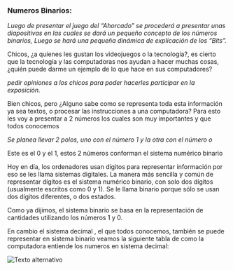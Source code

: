 ### Numeros Binarios:
*Luego de presentar el juego del “Ahorcado” se procederá a presentar unas diapositivas  en las cuales se dará un pequeño concepto de los números binarios, Luego se hará una pequeña dinámica de explicación de los “Bits”.*

Chicos, ¿a quienes les gustan los videojuegos o la tecnología?, es cierto que la tecnología y las computadoras nos ayudan a hacer muchas cosas, ¿quién puede darme un ejemplo de lo que hace en sus computadores?

*pedir opiniones a los chicos para poder hacerles participar en la exposición.*

Bien chicos, pero ¿Alguno sabe como se representa toda esta información ya sea textos, o procesar las instrucciones a una computadora?
Para esto les voy a presentar a 2 números los cuales son muy importantes y que todos conocemos

*Se planea llevar 2 polos, uno con el número 1 y la otra con el número o*

Este es el 0 y el 1, estos 2 números conforman el sistema numérico binario 

Hoy en día, los ordenadores usan dígitos para representar información por eso se les llama sistemas digitales. La manera más sencilla y común de representar dígitos es el sistema numérico binario, con solo dos dígitos (usualmente escritos como 0 y 1). Se le llama binario porque sólo se usan dos dígitos diferentes, o dos estados.

Como ya dijimos, el sistema binario se basa en la representación de cantidades utilizando los números 1 y 0.

En cambio el sistema decimal , el que todos conocemos, también se puede representar en sistema binario veamos la siguiente tabla de como la computadora entiende los numeros en sistema decimal:

![Texto alternativo](https://www.areatecnologia.com/informatica/imagenes/numeros-binarios.jpg)




